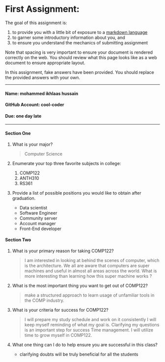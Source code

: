# First Assignment:
The goal of this assignment is:
  1. to provide you with a little bit of exposure to a [markdown language](https://www.markdownguide.org)
  1. to garner some introductory information about you, and 
  1. to ensure you understand the mechanics of submitting assignment

Note that spacing is very important to ensure your document is rendered correctly on the web.
You should review what this page looks like as a web document to ensure appropriate layout.

In this assignment, fake answers have been provided. You should replace the provided answers with your own. 

---
#### Name: mohammed ikhlaas hussain                                                         <!-- response -->
#### GitHub Account: cool-coder                                               <!-- response -->
#### Due: one day late                                                        <!-- response -->

---
#### Section One
1. What is your major?
   > Computer Science                                                           <!-- response -->
   <!-- Place your response after the '>' ensuring you have at least one space after the '>' -->

1. Enumerate your top three favorite subjects in college:
   1. COMP122                                                        <!-- response -->
   1. ANTH310                                                    <!-- response -->
   1. RS361                                                 <!-- response -->
   <!-- An ordered list will automatically have the line numbers updated for you. -->
 
1. Provide a list of possible positions you would like to obtain after graduation.
   * Data scientist                                                            <!-- response -->
   * Software Engineer                                                                    <!-- response -->
   * Community server                                                             <!-- response -->
   * Account manager                                                                <!-- response -->
   * Front-End developer                                                               <!-- response -->
  <!-- This is an example of an unordered list. -->
  <!-- Feel free to add or remove additional response lines as needed. -->

#### Section Two
1. What is your primary reason for taking COMP122?
   > I am interested in looking at behind the scenes of computer, which is the architecture.              <!-- response -->
   > We all are aware that computers are super machines and useful in almost all areas across the world.  <!-- response -->
   > What is more interesting than learning how this super machine works ?                                <!-- response -->

1. What is the most important thing you want to get out of COMP122?
   > make a structured approach to learn usage of unfamiliar tools in the COMP industry.                           <!-- response -->

1. What is your criteria for success for COMP122?
   > I will prepare my study schedule and work on it consistently           <!-- response -->
   > I will keep myself reminding of what my goal is.              <!-- response -->
   > Clarifying my questions is an important step for success             <!-- response -->
   > Time management. I will utilize time to grow myself in COMP122.                                      <!-- response -->
   
1. What one thing can I do to help ensure you are successful in this class?
   * clarifying doubts will be truly beneficial for all the students                                               <!-- response -->
